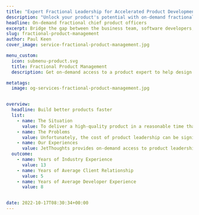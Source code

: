```yaml
---
title: "Expert Fractional Leadership for Accelerated Product Development"
description: "Unlock your product's potential with on-demand fractional leadership. Our experts bridge the gap between business and technology, ensuring faster, high-quality product development tailored to your needs. Contact us today!"
headline: On-demand fractional chief product officers
excerpt: Bridge the gap between the business team, software developers, and customers with access to product management experts to help accelerate development.
slug: fractional-product-management
author: Paul Keen
cover_image: service-fractional-product-management.jpg

menu_custom:
  icon: submenu-product.svg
  title: Fractional Product Management
  description: Get on-demand access to a product expert to help design UX, plan &amp; prioritize your roadmap, and manage development schedules.

metatags:
  image: og-services-fractional-product-management.jpg


overview:
  headline: Build better products faster
  list:
    - name: The Situation
      value: To deliver a high-quality product in a reasonable time that can exceed customer expectations & beat out competitors, most companies require a product expert. A Chief Product Officer acts as the liaison between customers, business leadership, and technical leadership, aligning the organization around a clear product vision that can satisfy customers while providing the project management oversight to make it a reality.
    - name: The Problems
      value: Unfortunately, the cost of product leadership can be significant and access to this type of experienced technical talent can be very competitive. Because a product expert is often necessary for early-stage software startups, founders often have to choose between giving up serious equity or increasing operating costs.
    - name: Our Experiences
      value: JetThoughts provides on-demand access to product leadership on a fractional, part-time, or full-time basis to help companies of any size level up their software development operations. From market research, product strategy, and UX/UI to prototyping, sales engineering, and managing a development team, we can provide the technical support needed to build excellent software products.
  outcome:
    - name: Years of Industry Experience
      value: 13
    - name: Years of Average Client Relationship
      value: 5
    - name: Years of Average Developer Experience
      value: 8


date: 2022-10-17T08:30:34+00:00
---
```

